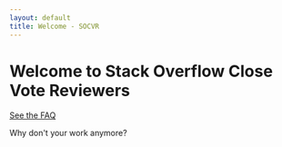 ```yaml
---
layout: default
title: Welcome - SOCVR
---
```


# Welcome to Stack Overflow Close Vote Reviewers

[See the FAQ](/_posts/2016-06-02-faq.md.md)



Why don't your work anymore?


